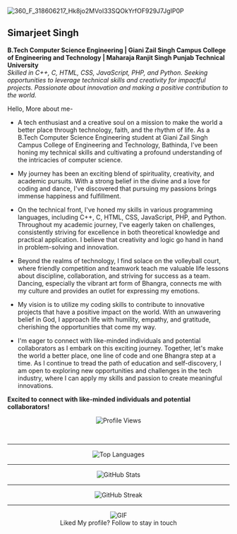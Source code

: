 ![360_F_318606217_Hk8jo2MVoI33SQOkYrfOF929J7JgIP0P](https://user-images.githubusercontent.com/130891817/232280778-77fcd051-7f5e-406e-a7d1-be502243f8f5.jpg)
## Simarjeet Singh
**B.Tech Computer Science Engineering | Giani Zail Singh Campus College of Engineering and Technology | Maharaja Ranjit Singh Punjab Technical University**  
*Skilled in C++, C, HTML, CSS, JavaScript, PHP, and Python. Seeking opportunities to leverage technical skills and creativity for impactful projects.  Passionate about innovation and making a positive contribution to the world.*


Hello,
More about me- 
* A tech enthusiast and a creative soul on a mission to make the world a better place through technology, faith, and the rhythm of life. As a B.Tech Computer Science Engineering student at Giani Zail Singh Campus College of Engineering and Technology, Bathinda, I've been honing my technical skills and cultivating a profound understanding of the intricacies of computer science.

* My journey has been an exciting blend of spirituality, creativity, and academic pursuits. With a strong belief in the divine and a love for coding and dance, I've discovered that pursuing my passions brings immense happiness and fulfillment.</p>

* On the technical front, I've honed my skills in various programming languages, including C++, C, HTML, CSS, JavaScript, PHP, and Python. Throughout my academic journey, I've eagerly taken on challenges, consistently striving for excellence in both theoretical knowledge and practical application. I believe that creativity and logic go hand in hand in problem-solving and innovation.

* Beyond the realms of technology, I find solace on the volleyball court, where friendly competition and teamwork teach me valuable life lessons about discipline, collaboration, and striving for success as a team. Dancing, especially the vibrant art form of Bhangra, connects me with my culture and provides an outlet for expressing my emotions.

* My vision is to utilize my coding skills to contribute to innovative projects that have a positive impact on the world. With an unwavering belief in God, I approach life with humility, empathy, and gratitude, cherishing the opportunities that come my way.

* I'm eager to connect with like-minded individuals and potential collaborators as I embark on this exciting journey. Together, let's make the world a better place, one line of code and one Bhangra step at a time. As I continue to tread the path of education and self-discovery, I am open to exploring new opportunities and challenges in the tech industry, where I can apply my skills and passion to create meaningful innovations.


**Excited to connect with like-minded individuals and potential collaborators!**

<p align="center">
  <img src="https://komarev.com/ghpvc/?username=SimarjeetxSingh&label=Profile%20views&color=0e75b6&style=flat" alt="Profile Views"/>
</p>

<br/>
<hr>
<div align="center">
  <img align="center" src="https://github-readme-stats.vercel.app/api/top-langs?username=SimarjeetxSingh&show_icons=true&locale=en&layout=compact" alt="Top Languages" />
</div>

<hr/>

<div align="center">
  <img align="center" src="https://github-readme-stats.vercel.app/api?username=SimarjeetxSingh&show_icons=true&locale=en" alt="GitHub Stats" />
</div>

<hr/>

<div align="center">
  <img align="center" src="https://github-readme-streak-stats.herokuapp.com/?user=SimarjeetxSingh" alt="GitHub Streak" />
</div>

<hr/>

<div align="center">
  <img src="https://media4.giphy.com/media/NytMLKyiaIh6VH9SPm/giphy.gif?cid=ecf05e4730zmjvnvjf49em52l7ggu321owhtzqgtsh924yr2&ep=v1_gifs_search&rid=giphy.gif&ct=g" alt="GIF"/>
</div>
<div align="center">
  Liked My profile? Follow to stay in touch
</div>
</hr>
